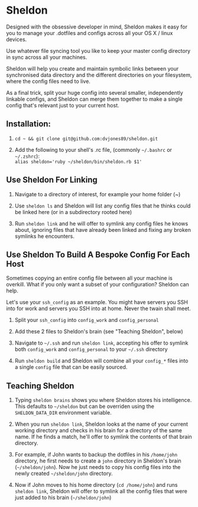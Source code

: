 # Sheldon

Designed with the obsessive developer in mind, Sheldon makes it easy for you to manage your .dotfiles and configs across all your OS X / linux devices.  

Use whatever file syncing tool you like to keep your master config directory in sync across all your machines.  

Sheldon will help you create and maintain symbolic links between your synchronised data directory and the different directories on your filesystem, where the config files need to live.

As a final trick, split your huge config into several smaller, independently linkable configs, and Sheldon can merge them together to make a single config that's relevant just to your current host.

## Installation:
1) `cd ~ && git clone git@github.com:dvjones89/sheldon.git`

2) Add the following to your shell's .rc file, (commonly `~/.bashrc` or `~/.zshrc`):  
`alias sheldon='ruby ~/sheldon/bin/sheldon.rb $1'`


## Use Sheldon For Linking
1) Navigate to a directory of interest, for example your home folder (~)

2) Use `sheldon ls` and Sheldon will list any config files that he thinks could be linked here (or in a subdirectory rooted here)

3) Run `sheldon link` and he will offer to symlink any config files he knows about, ignoring files that have already been linked and fixing any broken symlinks he encounters.

## Use Sheldon To Build A Bespoke Config For Each Host
Sometimes copying an entire config file between all your machine is overkill. What if you only want a subset of your configuration? Sheldon can help.  

Let's use your `ssh_config` as an example. You might have servers you SSH into for work and servers you SSH into at home. Never the twain shall meet.

1) Split your `ssh_config` into `config_work`  and `config_personal`

2) Add these 2 files to Sheldon's brain (see "Teaching Sheldon", below)

3) Navigate to `~/.ssh` and run `sheldon link`, accepting his offer to symlink both `config_work` and `config_personal` to your `~/.ssh` directory

4) Run `sheldon build` and Sheldon will combine all your `config_*` files into a single `config` file that can be easily sourced.

## Teaching Sheldon
1) Typing `sheldon brains` shows you where Sheldon stores his intelligence. This defaults to `~/sheldon` but can be overriden using the `SHELDON_DATA_DIR` environment variable.
  
2) When you run `sheldon link`, Sheldon looks at the name of your current working directory and checks in his brain for a directory of the same name. If he finds a match, he'll offer to symlink the contents of that brain directory.

3) For example, if John wants to backup the dotfiles in his `/home/john` directory, he first needs to create a `john` directory in Sheldon's brain (`~/sheldon/john`). Now he just needs to copy his config files into the newly created `~/sheldon/john` directory.

4) Now if John moves to his home directory (`cd /home/john`) and runs `sheldon link`, Sheldon will offer to symlink all the config files that were just added to his brain (`~/sheldon/john`)